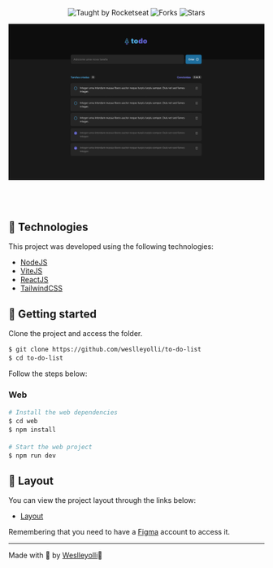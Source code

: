 <p align="center">
  <img src="https://img.shields.io/static/v1?label=Taught%20by&message=Rocketseat&color=white&labelColor=8257E5" alt="Taught by Rocketseat">
  <img src="https://img.shields.io/github/forks/weslleyolli/to-do-list?label=forks&message=MIT&color=white&labelColor=8257E5" alt="Forks">
  <img src="https://img.shields.io/github/stars/weslleyolli/to-do-list?label=stars&message=MIT&color=white&labelColor=8257E5" alt="Stars">
</p>
<p align="center">
    <img src="./src/.github/preview.png" alt="Preview">
</p>


<br>
<br>

## 🧪 Technologies

This project was developed using the following technologies:

- [NodeJS](https://nodejs.org/)
- [ViteJS](https://vitejs.dev/)
- [ReactJS](https://reactjs.org/)
- [TailwindCSS](https://tailwindcss.com/)


## 🚀 Getting started
Clone the project and access the folder.

```bash
$ git clone https://github.com/weslleyolli/to-do-list
$ cd to-do-list
```

Follow the steps below:

### Web

```bash
# Install the web dependencies
$ cd web
$ npm install

# Start the web project
$ npm run dev
```

## 🔖 Layout

You can view the project layout through the links below:

- [Layout](<https://www.figma.com/file/vsGR9qdyjyyUrlBIMUl5BJ/ToDo-List-(Copy)?node-id=0-1&t=CJlPHIEjVXhgoPtt-0>)

Remembering that you need to have a [Figma](http://figma.com/) account to access it.

---

Made with 💜 by [Weslleyolli](https://github.com/weslleyolli)👋